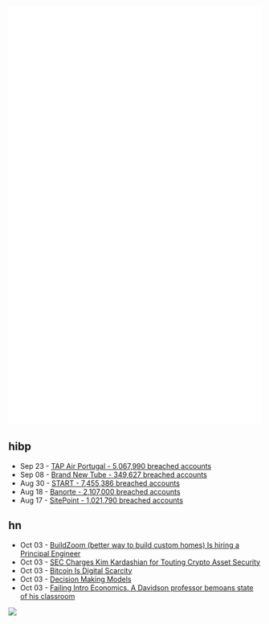 ![Metrics](https://raw.githubusercontent.com/phixion/phixion/master/metrics.svg)

## hibp

<!--
for https://github.com/phixion/phixion/blob/main/.github/workflows/feeds.yml
-->
<!--START_SECTION:haveibeenpwnd-->
- Sep 23 - [TAP Air Portugal - 5,067,990 breached accounts](https://haveibeenpwned.com/PwnedWebsites#TAPAirPortugal)
- Sep 08 - [Brand New Tube - 349,627 breached accounts](https://haveibeenpwned.com/PwnedWebsites#BrandNewTube)
- Aug 30 - [START - 7,455,386 breached accounts](https://haveibeenpwned.com/PwnedWebsites#Start)
- Aug 18 - [Banorte - 2,107,000 breached accounts](https://haveibeenpwned.com/PwnedWebsites#Banorte)
- Aug 17 - [SitePoint - 1,021,790 breached accounts](https://haveibeenpwned.com/PwnedWebsites#SitePoint)
<!--END_SECTION:haveibeenpwnd-->

## hn

<!--
for https://github.com/phixion/phixion/blob/main/.github/workflows/feeds.yml
-->
<!--START_SECTION:hn-->
- Oct 03 - [BuildZoom (better way to build custom homes) Is hiring a Principal Engineer](https://jobs.lever.co/buildzoom)
- Oct 03 - [SEC Charges Kim Kardashian for Touting Crypto Asset Security](https://www.bloomberg.com/news/articles/2022-10-03/sec-charges-kim-kardashian-for-touting-crypto-asset-security-l8sp7fyr)
- Oct 03 - [Bitcoin Is Digital Scarcity](https://dergigi.com/2022/10/02/bitcoin-is-digital-scarcity/)
- Oct 03 - [Decision Making Models](http://dtprinciples.blogspot.com/2022/10/decision-making-models.html)
- Oct 03 - [Failing Intro Economics. A Davidson professor bemoans state of his classroom](https://www.jamesgmartin.center/2022/10/failing-introductory-economics/)
<!--END_SECTION:hn-->

<!--
for https://yhype.me
-->
![](https://hit.yhype.me/github/profile?user_id=13013670)
